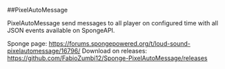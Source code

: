 ##PixelAutoMessage

PixelAutoMessage send messages to all player on configured time with all JSON events available on SpongeAPI.

Sponge page: https://forums.spongepowered.org/t/loud-sound-pixelautomessage/16796/
Download on releases: https://github.com/FabioZumbi12/Sponge-PixelAutoMessage/releases